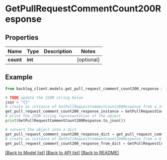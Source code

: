 # GetPullRequestCommentCount200Response


## Properties

Name | Type | Description | Notes
------------ | ------------- | ------------- | -------------
**count** | **int** |  | [optional] 

## Example

```python
from backlog_client.models.get_pull_request_comment_count200_response import GetPullRequestCommentCount200Response

# TODO update the JSON string below
json = "{}"
# create an instance of GetPullRequestCommentCount200Response from a JSON string
get_pull_request_comment_count200_response_instance = GetPullRequestCommentCount200Response.from_json(json)
# print the JSON string representation of the object
print(GetPullRequestCommentCount200Response.to_json())

# convert the object into a dict
get_pull_request_comment_count200_response_dict = get_pull_request_comment_count200_response_instance.to_dict()
# create an instance of GetPullRequestCommentCount200Response from a dict
get_pull_request_comment_count200_response_from_dict = GetPullRequestCommentCount200Response.from_dict(get_pull_request_comment_count200_response_dict)
```
[[Back to Model list]](../README.md#documentation-for-models) [[Back to API list]](../README.md#documentation-for-api-endpoints) [[Back to README]](../README.md)



